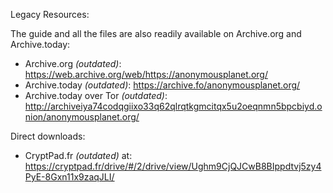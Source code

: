 Legacy Resources:

The guide and all the files are also readily available on Archive.org and Archive.today: 

- Archive.org *(outdated)*: <https://web.archive.org/web/https://anonymousplanet.org/>
- Archive.today *(outdated)*: <https://archive.fo/anonymousplanet.org/>
- Archive.today over Tor *(outdated)*: <http://archiveiya74codqgiixo33q62qlrqtkgmcitqx5u2oeqnmn5bpcbiyd.onion/anonymousplanet.org/>

Direct downloads:
- CryptPad.fr *(outdated)* at: <https://cryptpad.fr/drive/#/2/drive/view/Ughm9CjQJCwB8BIppdtvj5zy4PyE-8Gxn11x9zaqJLI/>
